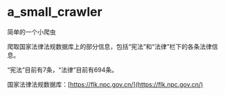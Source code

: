 # a_small_crawler
简单的一个小爬虫

爬取国家法律法规数据库上的部分信息，包括“宪法”和“法律”栏下的各条法律信息。

“宪法”目前有7条，“法律”目前有694条。

国家法律法规数据库：[https://flk.npc.gov.cn/](https://flk.npc.gov.cn/)
